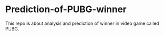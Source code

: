# Prediction-of-PUBG-winner
This repo is about analysis and prediction of winner in video game called PUBG.
